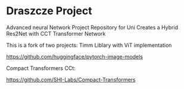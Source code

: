 # Draszcze Project
Advanced neural Network Project Repository for Uni
Creates a Hybrid Res2Net with CCT Transformer Network

This is a fork of two projects:
Timm Liblary with ViT implementation

https://github.com/huggingface/pytorch-image-models


Compact Transformers CCt:

https://github.com/SHI-Labs/Compact-Transformers


